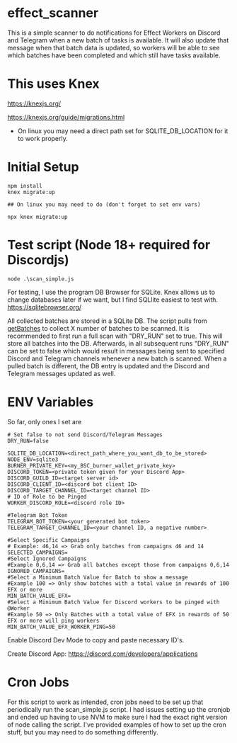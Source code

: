 # effect_scanner
This is a simple scanner to do notifications for Effect Workers on Discord and Telegram when a new batch of tasks is available. It will also update that message when that batch data is updated, so workers will be able to see which batches have been completed and which still have tasks available.

# This uses Knex
https://knexjs.org/

https://knexjs.org/guide/migrations.html

* On linux you may need a direct path set for SQLITE_DB_LOCATION for it to work properly.

# Initial Setup
```
npm install
knex migrate:up

## On linux you may need to do (don't forget to set env vars)

npx knex migrate:up

```
# Test script (Node 18+ required for Discordjs)
```
node .\scan_simple.js
```
For testing, I use the program DB Browser for SQLite. Knex allows us to change databases later if we want, but I find SQLlite easiest to test with.
https://sqlitebrowser.org/

All collected batches are stored in a SQLite DB. The script pulls from [getBatches](https://effectai.github.io/effect-js/classes/Force.html#getBatches) to collect X number of batches to be scanned. It is recommended to first run a full scan with "DRY_RUN" set to true. This will store all batches into the DB. Afterwards, in all subsequent runs "DRY_RUN" can be set to false which would result in messages being sent to specified Discord and Telegram channels whenever a new batch is scanned. When a pulled batch is different, the DB entry is updated and the Discord and Telegram messages updated as well.   

# ENV Variables

So far, only ones I set are
```
# Set false to not send Discord/Telegram Messages
DRY_RUN=false

SQLITE_DB_LOCATION=<direct_path_where_you_want_db_to_be_stored>
NODE_ENV=sqlite3
BURNER_PRIVATE_KEY=<my_BSC_burner_wallet_private_key>
DISCORD_TOKEN=<private token given for your Discord App>
DISCORD_GUILD_ID=<target server id>
DISCORD_CLIENT_ID=<discord bot client ID>
DISCORD_TARGET_CHANNEL_ID=<target channel ID>
# ID of Role to be Pinged
WORKER_DISCORD_ROLE=<discord role ID>

#Telegram Bot Token
TELEGRAM_BOT_TOKEN=<your generated bot token>
TELEGRAM_TARGET_CHANNEL_ID=<your channel ID, a negative number>

#Select Specific Campaigns
# Example: 46,14 => Grab only batches from campaigns 46 and 14
SELECTED_CAMPAIGNS=
#Select Ignored Campaigns
#Example 0,6,14 => Grab all batches except those from campaigns 0,6,14
IGNORED_CAMPAIGNS=
#Select a Minimum Batch Value for Batch to show a message
#Example 100 => Only show batches with a total value in rewards of 100 EFX or more
MIN_BATCH_VALUE_EFX=
#Select a Minimum Batch Value for Discord workers to be pinged with @Worker
#Example 50 => Only Batches with a total value of EFX in rewards of 50 EFX or more will ping workers
MIN_BATCH_VALUE_EFX_WORKER_PING=50

```
Enable Discord Dev Mode to copy and paste necessary ID's.

Create Discord App: https://discord.com/developers/applications

# Cron Jobs
For this script to work as intended, cron jobs need to be set up that periodically run the scan_simple.js script. I had issues setting up the cronjob and ended up having to use NVM to make sure I had the exact right version of node calling the script. I've provided examples of how to set up the cron stuff, but you may need to do something differently.
